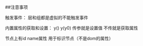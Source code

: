
##注意事项

触发事件：
层和组都是虚拟的不能触发事件

内置属性的获取和设置：
y() y(y0)  传参就是设置值 不传就是获取属性


节点上有id  name属性  用于标识节点（不是dom的属性）





